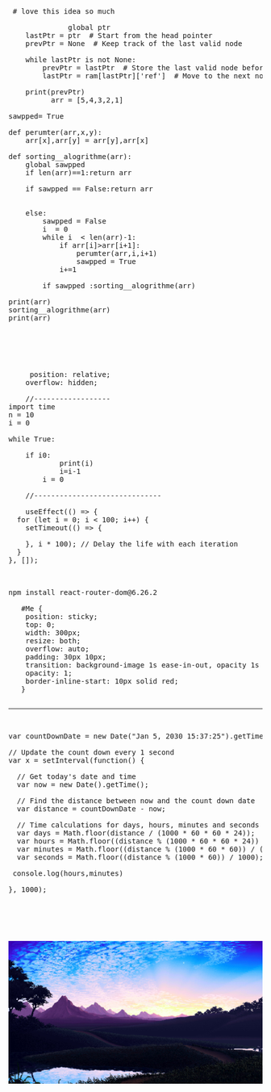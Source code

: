           
  <pre> 
 
 # love this idea so much
          
              global ptr
    lastPtr = ptr  # Start from the head pointer
    prevPtr = None  # Keep track of the last valid node

    while lastPtr is not None:
        prevPtr = lastPtr  # Store the last valid node before updating lastPtr
        lastPtr = ram[lastPtr]['ref']  # Move to the next node
    
    print(prevPtr)
          arr = [5,4,3,2,1]

sawpped= True

def perumter(arr,x,y):
    arr[x],arr[y] = arr[y],arr[x]
    
def sorting__alogrithme(arr):
    global sawpped
    if len(arr)==1:return arr

    if sawpped == False:return arr 
    
    
    else:
        sawpped = False
        i  = 0
        while i  < len(arr)-1:
            if arr[i]>arr[i+1]:
                perumter(arr,i,i+1)
                sawpped = True
            i+=1
         
        if sawpped :sorting__alogrithme(arr)
        
print(arr)         
sorting__alogrithme(arr)
print(arr)





                
     position: relative;
    overflow: hidden;   

    //------------------
import time
n = 10
i = 0

while True:

    if i<n:
        i=i+1
    else:
        i=n
        while i>0:
            print(i)
            i=i-1
        i = 0
    
    //------------------------------

    useEffect(() => {
  for (let i = 0; i < 100; i++) {
    setTimeout(() => {
      
    }, i * 100); // Delay the life with each iteration
  }
}, []);


    
npm install react-router-dom@6.26.2

   #Me {
    position: sticky;
    top: 0;
    width: 300px;
    resize: both;
    overflow: auto;
    padding: 30px 10px;
    transition: background-image 1s ease-in-out, opacity 1s ease-in-out;
    opacity: 1;
    border-inline-start: 10px solid red;
   } 
 <hr/>

var countDownDate = new Date("Jan 5, 2030 15:37:25").getTime();

// Update the count down every 1 second
var x = setInterval(function() {

  // Get today's date and time
  var now = new Date().getTime();

  // Find the distance between now and the count down date
  var distance = countDownDate - now;

  // Time calculations for days, hours, minutes and seconds
  var days = Math.floor(distance / (1000 * 60 * 60 * 24));
  var hours = Math.floor((distance % (1000 * 60 * 60 * 24)) / (1000 * 60 * 60));
  var minutes = Math.floor((distance % (1000 * 60 * 60)) / (1000 * 60));
  var seconds = Math.floor((distance % (1000 * 60)) / 1000);

 console.log(hours,minutes)
 
}, 1000);



    
 </pre>

<img src="wallper.jpg"><img/>
